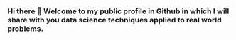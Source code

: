 ### Hi there 👋 Welcome to my public profile in Github in which I will share with you data science techniques applied to real world problems.

<!--
**tcarlos87/tcarlos87** is a ✨ _special_ ✨ repository because its `IntoMyProfile.md` (this file) appears on your GitHub profile.

Here are some ideas to get you started:

- 🔭 I’m currently working on new data project for music industry 🎤🎧
- 🌱 I’m currently learning Cybersecurity 💻
- 👯 I’m looking to collaborate on new companies and help them develop business solutions 
- 🤔 I’m looking for help with ...
- 💬 Ask me about ...
- 📫 How to reach me: by mail tcarlos87@gmail.com or WA 5538876975
- 😄 Pronouns: Charly or Charles 😏
- ⚡ Fun fact: ...
-->
